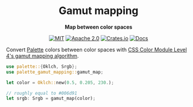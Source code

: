 <div align="center">

# Gamut mapping

**Map between color spaces**

[![MIT](https://img.shields.io/badge/license-MIT-blue.svg)](#license)
[![Apache 2.0](https://img.shields.io/badge/license-Apache-blue.svg)](#license)
[![Crates.io](https://img.shields.io/crates/v/palette-gamut-mapping.svg)](https://crates.io/crates/palette-gamut-mapping)
[![Docs](https://docs.rs/palette-gamut-mapping/badge.svg)](https://docs.rs/palette-gamut-mapping)

</div>

Convert [Palette](https://crates.io/crates/palette) colors between color spaces
with [CSS Color Module Level 4's gamut mapping
algorithm](https://www.w3.org/TR/css-color-4/#gamut-mapping).

```rust
use palette::{Oklch, Srgb};
use palette_gamut_mapping::gamut_map;

let color = Oklch::new(0.5, 0.205, 230.);

// roughly equal to #006d91
let srgb: Srgb = gamut_map(color);
```
